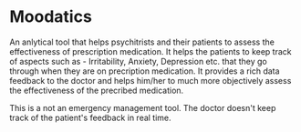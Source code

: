 Moodatics
==========
An anlytical tool that helps psychitrists and their patients to assess the effectiveness of prescription medication. It helps the patients to keep track of aspects such as - Irritability, Anxiety, Depression etc. that they go through when they are on precription medication. It provides a rich data feedback to the doctor and helps him/her to much more objectively assess the effectiveness of the precribed medication.

This is a not an emergency management tool. The doctor doesn't keep track of the patient's feedback in real time. 

